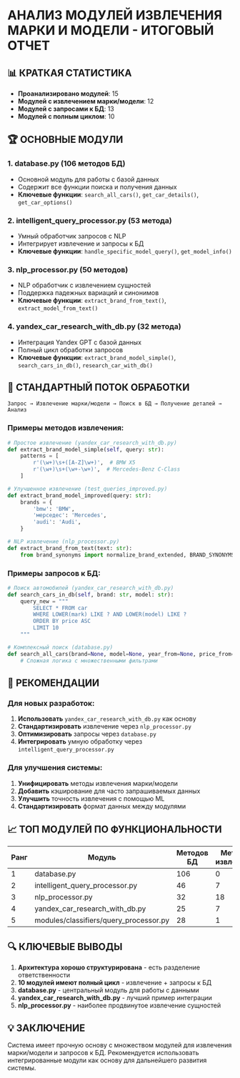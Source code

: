# АНАЛИЗ МОДУЛЕЙ ИЗВЛЕЧЕНИЯ МАРКИ И МОДЕЛИ - ИТОГОВЫЙ ОТЧЕТ

## 📊 КРАТКАЯ СТАТИСТИКА

- **Проанализировано модулей**: 15
- **Модулей с извлечением марки/модели**: 12
- **Модулей с запросами к БД**: 13  
- **Модулей с полным циклом**: 10

## 🏆 ОСНОВНЫЕ МОДУЛИ

### **1. database.py** (106 методов БД)
- Основной модуль для работы с базой данных
- Содержит все функции поиска и получения данных
- **Ключевые функции**: `search_all_cars()`, `get_car_details()`, `get_car_options()`

### **2. intelligent_query_processor.py** (53 метода)
- Умный обработчик запросов с NLP
- Интегрирует извлечение и запросы к БД
- **Ключевые функции**: `handle_specific_model_query()`, `get_model_info()`

### **3. nlp_processor.py** (50 методов)
- NLP обработчик с извлечением сущностей
- Поддержка падежных вариаций и синонимов
- **Ключевые функции**: `extract_brand_from_text()`, `extract_model_from_text()`

### **4. yandex_car_research_with_db.py** (32 метода)
- Интеграция Yandex GPT с базой данных
- Полный цикл обработки запросов
- **Ключевые функции**: `extract_brand_model_simple()`, `search_cars_in_db()`, `research_car_with_db()`

## 🔄 СТАНДАРТНЫЙ ПОТОК ОБРАБОТКИ

```
Запрос → Извлечение марки/модели → Поиск в БД → Получение деталей → Анализ
```

### **Примеры методов извлечения:**

```python
# Простое извлечение (yandex_car_research_with_db.py)
def extract_brand_model_simple(self, query: str):
    patterns = [
        r'(\w+)\s+([A-Z]\w+)',  # BMW X5
        r'(\w+)\s+(\w+-\w+)',  # Mercedes-Benz C-Class
    ]

# Улучшенное извлечение (test_queries_improved.py)
def extract_brand_model_improved(query: str):
    brands = {
        'bmw': 'BMW',
        'мерседес': 'Mercedes',
        'audi': 'Audi',
    }

# NLP извлечение (nlp_processor.py)
def extract_brand_from_text(text: str):
    from brand_synonyms import normalize_brand_extended, BRAND_SYNONYMS
```

### **Примеры запросов к БД:**

```python
# Поиск автомобилей (yandex_car_research_with_db.py)
def search_cars_in_db(self, brand: str, model: str):
    query_new = """
        SELECT * FROM car 
        WHERE LOWER(mark) LIKE ? AND LOWER(model) LIKE ?
        ORDER BY price ASC
        LIMIT 10
    """

# Комплексный поиск (database.py)
def search_all_cars(brand=None, model=None, year_from=None, price_from=None):
    # Сложная логика с множественными фильтрами
```

## 🎯 РЕКОМЕНДАЦИИ

### **Для новых разработок:**
1. **Использовать** `yandex_car_research_with_db.py` как основу
2. **Стандартизировать** извлечение через `nlp_processor.py`
3. **Оптимизировать** запросы через `database.py`
4. **Интегрировать** умную обработку через `intelligent_query_processor.py`

### **Для улучшения системы:**
1. **Унифицировать** методы извлечения марки/модели
2. **Добавить** кэширование для часто запрашиваемых данных
3. **Улучшить** точность извлечения с помощью ML
4. **Стандартизировать** формат данных между модулями

## 📈 ТОП МОДУЛЕЙ ПО ФУНКЦИОНАЛЬНОСТИ

| Ранг | Модуль | Методов БД | Методов извлечения | Полный цикл |
|------|--------|------------|-------------------|-------------|
| 1 | database.py | 106 | 0 | ❌ |
| 2 | intelligent_query_processor.py | 46 | 7 | ✅ |
| 3 | nlp_processor.py | 32 | 18 | ✅ |
| 4 | yandex_car_research_with_db.py | 25 | 7 | ✅ |
| 5 | modules/classifiers/query_processor.py | 28 | 1 | ✅ |

## 🔍 КЛЮЧЕВЫЕ ВЫВОДЫ

1. **Архитектура хорошо структурирована** - есть разделение ответственности
2. **10 модулей имеют полный цикл** - извлечение + запросы к БД
3. **database.py** - центральный модуль для работы с данными
4. **yandex_car_research_with_db.py** - лучший пример интеграции
5. **nlp_processor.py** - наиболее продвинутое извлечение сущностей

## 💡 ЗАКЛЮЧЕНИЕ

Система имеет прочную основу с множеством модулей для извлечения марки/модели и запросов к БД. Рекомендуется использовать интегрированные модули как основу для дальнейшего развития системы. 